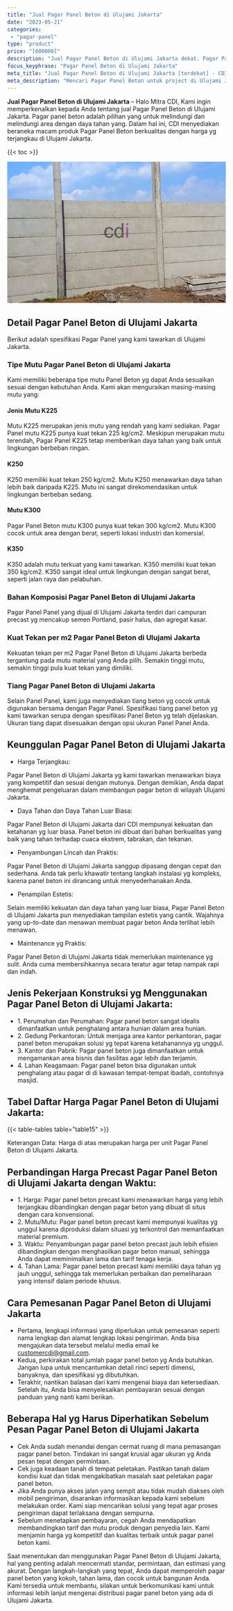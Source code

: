 ```yaml
---
title: "Jual Pagar Panel Beton di Ulujami Jakarta"
date: "2023-05-21"
categories:
 - "pagar-panel"
type: "product"
price: "[600000]"
description: "Jual Pagar Panel Beton di Ulujami Jakarta dekat. Pagar Panel Beton ini biasanya digunakan dalam proyek pembangunan sebagai pembatas area yang kuat dan berkualitas. Hubungi kami untuk mendapatkan informasi lebih lanjut."
focus_keyphrase: "Pagar Panel Beton di Ulujami Jakarta"
meta_title: "Jual Pagar Panel Beton di Ulujami Jakarta [terdekat] - CDI"
meta_description: "Mencari Pagar Panel Beton untuk project di Ulujami Jakarta? Kami menyediakan Pagar Panel Beton yang berkualitas untuk pembatas lahan. Segera dapatkan penawaran terbaik sekarang."
---
```


**Jual Pagar Panel Beton di Ulujami Jakarta** – Halo Mitra CDI, Kami ingin memperkenalkan kepada Anda tentang jual Pagar Panel Beton di Ulujami Jakarta. Pagar panel beton adalah pilihan yang untuk melindungi dan melindungi area dengan daya tahan yang. Dalam hal ini, CDI menyediakan beraneka macam produk Pagar Panel Beton berkualitas dengan harga yg terjangkau di Ulujami Jakarta.

{{< toc >}}

![Jual Pagar Panel Beton di Ulujami Jakarta](/images/pagar-panel/pagar-panel-10.jpg)

## Detail Pagar Panel Beton di Ulujami Jakarta

Berikut adalah spesifikasi Pagar Panel yang kami tawarkan di Ulujami Jakarta.

### Tipe Mutu Pagar Panel Beton di Ulujami Jakarta

Kami memiliki beberapa tipe mutu Panel Beton yg dapat Anda sesuaikan sesuai dengan kebutuhan Anda. Kami akan menguraikan masing-masing mutu yang:

#### Jenis Mutu K225

Mutu K225 merupakan jenis mutu yang rendah yang kami sediakan. Pagar Panel mutu K225 punya kuat tekan 225 kg/cm2. Meskipun merupakan mutu terendah, Pagar Panel K225 tetap memberikan daya tahan yang baik untuk lingkungan berbeban ringan.

#### K250

K250 memiliki kuat tekan 250 kg/cm2. Mutu K250 menawarkan daya tahan lebih baik daripada K225. Mutu ini sangat direkomendasikan untuk lingkungan berbeban sedang.

#### Mutu K300

Pagar Panel Beton mutu K300 punya kuat tekan 300 kg/cm2. Mutu K300 cocok untuk area dengan berat, seperti lokasi industri dan komersial.

#### K350

K350 adalah mutu terkuat yang kami tawarkan. K350 memiliki kuat tekan 350 kg/cm2. K350 sangat ideal untuk lingkungan dengan sangat berat, seperti jalan raya dan pelabuhan.

### Bahan Komposisi Pagar Panel Beton di Ulujami Jakarta

Pagar Panel Panel yang dijual di Ulujami Jakarta terdiri dari campuran precast yg mencakup semen Portland, pasir halus, dan agregat kasar.

### Kuat Tekan per m2 Pagar Panel Beton di Ulujami Jakarta

Kekuatan tekan per m2 Pagar Panel Beton di Ulujami Jakarta berbeda tergantung pada mutu material yang Anda pilih. Semakin tinggi mutu, semakin tinggi pula kuat tekan yang dimiliki.

### Tiang Pagar Panel Beton di Ulujami Jakarta

Selain Panel Panel, kami juga menyediakan tiang beton yg cocok untuk digunakan bersama dengan Pagar Panel. Spesifikasi tiang panel beton yg kami tawarkan serupa dengan spesifikasi Panel Beton yg telah dijelaskan. Ukuran tiang dapat disesuaikan dengan opsi ukuran Panel Panel Anda.

## Keunggulan Pagar Panel Beton di Ulujami Jakarta

*   Harga Terjangkau:

Pagar Panel Beton di Ulujami Jakarta yg kami tawarkan menawarkan biaya yang kompetitif dan sesuai dengan mutunya. Dengan demikian, Anda dapat menghemat pengeluaran dalam membangun pagar beton di wilayah Ulujami Jakarta.
*   Daya Tahan dan Daya Tahan Luar Biasa:

Pagar Panel Beton di Ulujami Jakarta dari CDI mempunyai kekuatan dan ketahanan yg luar biasa. Panel beton ini dibuat dari bahan berkualitas yang baik yang tahan terhadap cuaca ekstrem, tabrakan, dan tekanan.
*   Penyambungan Lincah dan Praktis:

Pagar Panel Beton di Ulujami Jakarta sanggup dipasang dengan cepat dan sederhana. Anda tak perlu khawatir tentang langkah instalasi yg kompleks, karena panel beton ini dirancang untuk menyederhanakan Anda.
*   Penampilan Estetis:

Selain memiliki kekuatan dan daya tahan yang luar biasa, Pagar Panel Beton di Ulujami Jakarta pun menyediakan tampilan estetis yang cantik. Wajahnya yang up-to-date dan menawan membuat pagar beton Anda terlihat lebih menawan.
*   Maintenance yg Praktis:

Pagar Panel Beton di Ulujami Jakarta tidak memerlukan maintenance yg sulit. Anda cuma membersihkannya secara teratur agar tetap nampak rapi dan indah.

## Jenis Pekerjaan Konstruksi yg Menggunakan Pagar Panel Beton di Ulujami Jakarta:

*   1\. Perumahan dan Perumahan: Pagar panel beton sangat idealis dimanfaatkan untuk penghalang antara hunian dalam area hunian.
*   2\. Gedung Perkantoran: Untuk menjaga area kantor perkantoran, pagar panel beton merupakan solusi yg tepat karena ketahanannya yg unggul.
*   3\. Kantor dan Pabrik: Pagar panel beton juga dimanfaatkan untuk mengamankan area bisnis dan fasilitas agar lebih dan terjamin.
*   4\. Lahan Keagamaan: Pagar panel beton bisa digunakan untuk penghalang atau pagar di di kawasan tempat-tempat ibadah, contohnya masjid.

## Tabel Daftar Harga Pagar Panel Beton di Ulujami Jakarta:

{{< table-tables table="table15" >}}

Keterangan Data: Harga di atas merupakan harga per unit Pagar Panel Beton di Ulujami Jakarta.

## Perbandingan Harga Precast Pagar Panel Beton di Ulujami Jakarta dengan Waktu:

*   1\. Harga: Pagar panel beton precast kami menawarkan harga yang lebih terjangkau dibandingkan dengan pagar beton yang dibuat di situs dengan cara konvensional.
*   2\. Mutu/Mutu: Pagar panel beton precast kami mempunyai kualitas yg unggul karena diproduksi dalam situasi yg terkontrol dan memanfaatkan material premium.
*   3\. Waktu: Penyambungan pagar panel beton precast jauh lebih efisien dibandingkan dengan menghasilkan pagar beton manual, sehingga Anda dapat meminimalkan lama dan tarif tenaga kerja.
*   4\. Tahan Lama: Pagar panel beton precast kami memiliki daya tahan yg jauh unggul, sehingga tak memerlukan perbaikan dan pemeliharaan yang intensif dalam periode khusus.

## Cara Pemesanan Pagar Panel Beton di Ulujami Jakarta

*   Pertama, lengkapi informasi yang diperlukan untuk pemesanan seperti nama lengkap dan alamat lengkap lokasi pengiriman. Anda bisa mengajukan data tersebut melalui media email ke customercdi@gmail.com.
*   Kedua, perkirakan total jumlah pagar panel beton yg Anda butuhkan. Jangan lupa untuk mencantumkan detail rinci seperti dimensi, banyaknya, dan spesifikasi yg dibutuhkan.
*   Terakhir, nantikan balasan dari kami mengenai biaya dan ketersediaan. Setelah itu, Anda bisa menyelesaikan pembayaran sesuai dengan panduan yang nanti kami berikan.

## Beberapa Hal yg Harus Diperhatikan Sebelum Pesan Pagar Panel Beton di Ulujami Jakarta

*   Cek Anda sudah menandai dengan cermat ruang di mana pemasangan pagar panel beton. Tindakan ini sangat krusial agar ukuran yg Anda pesan tepat dengan permintaan.
*   Cek juga keadaan tanah di tempat peletakan. Pastikan tanah dalam kondisi kuat dan tidak mengakibatkan masalah saat peletakan pagar panel beton.
*   Jika Anda punya akses jalan yang sempit atau tidak mudah diakses oleh mobil pengiriman, disarankan informasikan kepada kami sebelum melakukan order. Kami siap mencarikan solusi yang tepat agar proses pengiriman dapat terlaksana dengan sempurna.
*   Sebelum menetapkan pembayaran, cegah Anda mendapatkan membandingkan tarif dan mutu produk dengan penyedia lain. Kami menjamin harga yg kompetitif dan kualitas terbaik untuk pagar panel beton kami.

Saat menentukan dan menggunakan Pagar Panel Beton di Ulujami Jakarta, hal yang penting adalah mencermati standar, permintaan, dan estimasi yang akurat. Dengan langkah-langkah yang tepat, Anda dapat memperoleh pagar panel beton yang kokoh, tahan lama, dan cocok untuk bangunan Anda. Kami tersedia untuk membantu, silakan untuk berkomunikasi kami untuk informasi lebih lanjut mengenai distribusi pagar panel beton yang ada di Ulujami Jakarta.